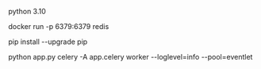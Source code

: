 python 3.10

docker run -p 6379:6379 redis


pip install --upgrade pip

python app.py
celery -A app.celery worker --loglevel=info --pool=eventlet